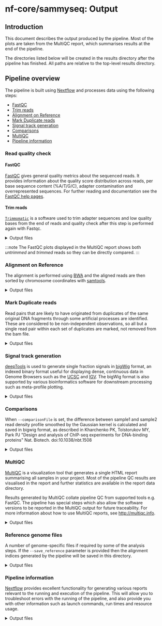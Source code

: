 # nf-core/sammyseq: Output

## Introduction

This document describes the output produced by the pipeline. Most of the plots are taken from the MultiQC report, which summarises results at the end of the pipeline.

The directories listed below will be created in the results directory after the pipeline has finished. All paths are relative to the top-level results directory.

## Pipeline overview

The pipeline is built using [Nextflow](https://www.nextflow.io/) and processes data using the following steps:

- [FastQC](#fastqc)
- [Trim reads](#trim-reads)
- [Alignment on Reference](#alignment-on-reference)
- [Mark Duplicate reads](#mark-duplicate-reads)
- [Signal track generation](#signal-track-generation)
- [Comparisons](#comparisons)
- [MultiQC](#multiqc)
- [Pipeline information](#pipeline-information)

### Read quality check

#### FastQC

[FastQC](http://www.bioinformatics.babraham.ac.uk/projects/fastqc/) gives general quality metrics about the sequenced reads. It provides information about the quality score distribution across reads, per base sequence content (%A/T/G/C), adapter contamination and overrepresented sequences. For further reading and documentation see the [FastQC help pages](http://www.bioinformatics.babraham.ac.uk/projects/fastqc/Help/).

#### Trim reads

[`Trimmomatic`](http://www.usadellab.org/cms/?page=trimmomatic) is a software used to trim adapter sequences and low quality bases from the end of reads and quality check after this step is performed again with Fastqc.

<details markdown="1">
<summary>Output files</summary>

- `fastqc/`
  - `*_fastqc.html`: FastQC report containing quality metrics.
  - `*_fastqc.zip`: Zip archive containing the FastQC report, tab-delimited data file and plot images.
  - `*_trim_fastqc.html`: FastQC report containing quality metrics for trimmed reads.
  - `*_trim_fastqc.zip`: Zip archive containing the FastQC report, tab-delimited data file and plot images for trimmed reads.

</details>

:::note
The FastQC plots displayed in the MultiQC report shows both _untrimmed_ and _trimmed_ reads so they can be directly compared.
:::

### Alignment on Reference

The alignment is performed using [BWA](https://github.com/lh3/bwa) and the aligned reads are then sorted by chromosome coordinates with [samtools](https://www.htslib.org/doc/samtools.html).

<details markdown="1">
<summary>Output files</summary>

- `alignment/bwa/`
  - `<sample>.bam` and `<sample>.bam.bai`

</details>

### Mark Duplicate reads

Read pairs that are likely to have originated from duplicates of the same original DNA fragments through some artificial processes are identified. These are considered to be non-independent observations, so all but a single read pair within each set of duplicates are marked, not removed from the bam file.

<details markdown="1">
<summary>Output files</summary>

- `alignment/markduplicates/`
  - `<sample>.md.bam` and `<sample>.md.bam.bai`
- `reports/markduplicates/`
  - `<sample>.md.MarkDuplicates.metrics.txt`

</details>

### Signal track generation

[deepTools](https://deeptools.readthedocs.io/en/develop/content/list_of_tools.html) is used to generate single fraction signals in [bigWig](https://genome.ucsc.edu/goldenpath/help/bigWig.html) format, an indexed binary format useful for displaying dense, continuous data in Genome Browsers such as the [UCSC](https://genome.ucsc.edu/cgi-bin/hgTracks) and [IGV](http://software.broadinstitute.org/software/igv/). The bigWig format is also supported by various bioinformatics software for downstream processing such as meta-profile plotting.

<details markdown="1">
<summary>Output files</summary>

- `single_tracks/deeptools/`
  - `<sample>.bigWig`

</details>

### Comparisons

When `--comparisonFile` is set, the difference between sample1 and sample2 read density profile smoothed by the Gaussian kernel is calculated and saved in bigwig format, as described in Kharchenko PK, Tolstorukov MY, Park PJ "Design and analysis of ChIP-seq experiments for DNA-binding proteins" Nat. Biotech. doi:10.1038/nbt.1508

<details markdown="1">
<summary>Output files</summary>

- `comparisons/spp_mle/`
  - `<sample1>.md_VS_<sample2>.md.bw`

</details>

### MultiQC

[MultiQC](http://multiqc.info) is a visualization tool that generates a single HTML report summarising all samples in your project. Most of the pipeline QC results are visualised in the report and further statistics are available in the report data directory.

Results generated by MultiQC collate pipeline QC from supported tools e.g. FastQC. The pipeline has special steps which also allow the software versions to be reported in the MultiQC output for future traceability. For more information about how to use MultiQC reports, see <http://multiqc.info>.

<details markdown="1">
<summary>Output files</summary>

- `multiqc/`
  - `multiqc_report.html`: a standalone HTML file that can be viewed in your web browser.
  - `multiqc_data/`: directory containing parsed statistics from the different tools used in the pipeline.
  - `multiqc_plots/`: directory containing static images from the report in various formats.

</details>

### Reference genome files

A number of genome-specific files if required by some of the analysis steps. If the `--save_reference` parameter is provided then the alignment indices generated by the pipeline will be saved in this directory.

<details markdown="1">
<summary>Output files</summary>

- `genome/`
  - `bwa/`: Directory containing BWA indices.

</details>

### Pipeline information

[Nextflow](https://www.nextflow.io/docs/latest/tracing.html) provides excellent functionality for generating various reports relevant to the running and execution of the pipeline. This will allow you to troubleshoot errors with the running of the pipeline, and also provide you with other information such as launch commands, run times and resource usage.

<details markdown="1">
<summary>Output files</summary>

- `pipeline_info/`
  - Reports generated by Nextflow: `execution_report.html`, `execution_timeline.html`, `execution_trace.txt` and `pipeline_dag.dot`/`pipeline_dag.svg`.
  - Reports generated by the pipeline: `pipeline_report.html`, `pipeline_report.txt` and `software_versions.yml`. The `pipeline_report*` files will only be present if the `--email` / `--email_on_fail` parameter's are used when running the pipeline.
  - Reformatted samplesheet files used as input to the pipeline: `samplesheet.valid.csv`.
  - Parameters used by the pipeline run: `params.json`.

</details>
